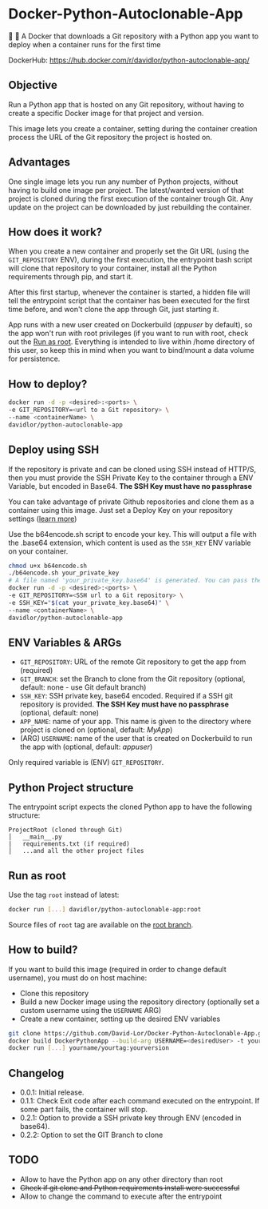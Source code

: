 # Docker-Python-Autoclonable-App

🐍 🐳 A Docker that downloads a Git repository with a Python app you want to deploy when a container runs for the first time

DockerHub: https://hub.docker.com/r/davidlor/python-autoclonable-app/

## Objective

Run a Python app that is hosted on any Git repository, without having to create a specific Docker image for that project and version.

This image lets you create a container, setting during the container creation process the URL of the Git repository the project is hosted on.

## Advantages

One single image lets you run any number of Python projects, without having to build one image per project. The latest/wanted version of that project is cloned during the first execution of the container trough Git. Any update on the project can be downloaded by just rebuilding the container.

## How does it work?

When you create a new container and properly set the Git URL (using the `GIT_REPOSITORY` ENV), during the first execution, the entrypoint bash script will clone that repository to your container, install all the Python requirements through pip, and start it.

After this first startup, whenever the container is started, a hidden file will tell the entrypoint script that the container has been executed for the first time before, and won't clone the app through Git, just starting it.

App runs with a new user created on Dockerbuild (_appuser_ by default), so the app won't run with root privileges (if you want to run with root, check out the [Run as root](https://github.com/David-Lor/Docker-Python-Autoclonable-App#run-as-root). Everything is intended to live within /home directory of this user, so keep this in mind when you want to bind/mount a data volume for persistence.

## How to deploy?

```bash
docker run -d -p <desired>:<ports> \
-e GIT_REPOSITORY=<url to a Git repository> \
--name <containerName> \
davidlor/python-autoclonable-app
```

## Deploy using SSH

If the repository is private and can be cloned using SSH instead of HTTP/S, then you must provide the SSH Private Key to the container through a ENV Variable, but encoded in Base64. **The SSH Key must have no passphrase**

You can take advantage of private Github repositories and clone them as a container using this image. Just set a Deploy Key on your repository settings ([learn more](https://gist.github.com/zhujunsan/a0becf82ade50ed06115))

Use the b64encode.sh script to encode your key. This will output a file with the .base64 extension, which content is used as the `SSH_KEY` ENV variable on your container.

```bash
chmod u+x b64encode.sh
./b64encode.sh your_private_key
# A file named 'your_private_key.base64' is generated. You can pass the content directly to docker run:
docker run -d -p <desired>:<ports> \
-e GIT_REPOSITORY=<SSH url to a Git repository> \
-e SSH_KEY="$(cat your_private_key.base64)" \
--name <containerName> \
davidlor/python-autoclonable-app
```

## ENV Variables & ARGs

* `GIT_REPOSITORY`: URL of the remote Git repository to get the app from (required)
* `GIT_BRANCH`: set the Branch to clone from the Git repository (optional, default: none - use Git default branch)
* `SSH_KEY`: SSH private key, base64 encoded. Required if a SSH git repository is provided. **The SSH Key must have no passphrase** (optional, default: none)
* `APP_NAME`: name of your app. This name is given to the directory where project is cloned on (optional, default: _MyApp_)
* (ARG) `USERNAME`: name of the user that is created on Dockerbuild to run the app with (optional, default: _appuser_)

Only required variable is (ENV) `GIT_REPOSITORY`.

## Python Project structure

The entrypoint script expects the cloned Python app to have the following structure:

```
ProjectRoot (cloned through Git)
│   __main__.py
|   requirements.txt (if required)
│   ...and all the other project files
```

## Run as root

Use the tag `root` instead of latest:

```bash
docker run [...] davidlor/python-autoclonable-app:root
```

Source files of `root` tag are available on the [root branch](https://github.com/David-Lor/Docker-Python-Autoclonable-App/tree/root).

## How to build?

If you want to build this image (required in order to change default username), you must do on host machine:

* Clone this repository
* Build a new Docker image using the repository directory (optionally set a custom username using the `USERNAME` ARG)
* Create a new container, setting up the desired ENV variables

```bash
git clone https://github.com/David-Lor/Docker-Python-Autoclonable-App.git DockerPythonApp
docker build DockerPythonApp --build-arg USERNAME=<desiredUser> -t yourname/yourtag:yourversion
docker run [...] yourname/yourtag:yourversion
```

## Changelog

- 0.0.1: Initial release.
- 0.1.1: Check Exit code after each command executed on the entrypoint. If some part fails, the container will stop.
- 0.2.1: Option to provide a SSH private key through ENV (encoded in base64).
- 0.2.2: Option to set the GIT Branch to clone

## TODO

* Allow to have the Python app on any other directory than root
* ~~Check if git clone and Python requirements install were successful~~
* Allow to change the command to execute after the entrypoint
